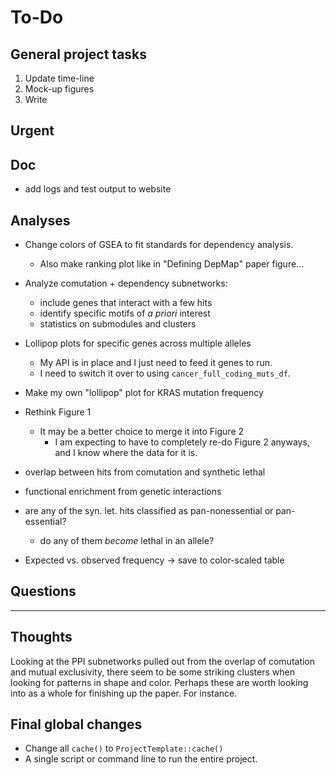 # To-Do

## General project tasks

1. Update time-line
2. Mock-up figures
3. Write


## Urgent


## Doc

* add logs and test output to website


## Analyses

- Change colors of GSEA to fit standards for dependency analysis.
    + Also make ranking plot like in "Defining DepMap" paper figure...
- Analyze comutation + dependency subnetworks:
    + include genes that interact with a few hits
    + identify specific motifs of *a priori* interest
    + statistics on submodules and clusters
- Lollipop plots for specific genes across multiple alleles
    + My API is in place and I just need to feed it genes to run.
    + I need to switch it over to using `cancer_full_coding_muts_df`.
- Make my own "lollipop" plot for KRAS mutation frequency


- Rethink Figure  1
    + It may be a better choice to merge it into Figure 2
        * I am expecting to have to completely re-do Figure 2 anyways, and I know where the data for it is.
- overlap between hits from comutation and synthetic lethal
- functional enrichment from genetic interactions
- are any of the syn. let. hits classified as pan-nonessential or pan-essential?
    + do any of them *become* lethal in an allele?
- Expected vs. observed frequency -> save to color-scaled table


## Questions

---

## Thoughts

Looking at the PPI subnetworks pulled out from the overlap of comutation and mutual exclusivity, there seem to be some striking clusters when looking for patterns in shape and color. 
Perhaps these are worth looking into as a whole for finishing up the paper.
For instance.


## Final global changes

- Change all `cache()` to `ProjectTemplate::cache()`
- A single script or command line to run the entire project.